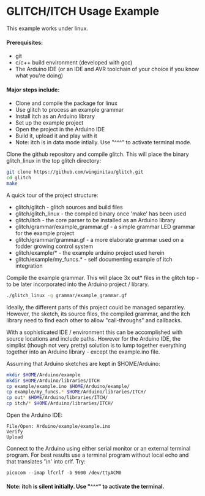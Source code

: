# GLITCH/ITCH Usage Example

This example works under linux.

#### Prerequisites:
 - git
 - c/c++ build environment (developed with gcc)
 - The Arduino IDE (or an IDE and AVR toolchain of your choice if you know what you're doing)

#### Major steps include:
 - Clone and compile the package for linux
 - Use glitch to process an example grammar
 - Install itch as an Arduino library
 - Set up the example project 
 - Open the project in the Arduino IDE
 - Build it, upload it and play with it 
 - Note: itch is in data mode intially. Use "^^^" to activate terminal mode.

Clone the github repository and compile glitch. This will place the binary glitch_linux in the top glitch directory:
```bash
git clone https://github.com/winginitau/glitch.git
cd glitch
make
```
A quick tour of the project structure:
 - glitch/glitch - glitch sources and build files
 - glitch/glitch_linux - the compiled binary once 'make' has been used
 - glitch/itch - the core parser to be installed as an Arduino library
 - glitch/grammar/example_grammar.gf - a simple grammar LED grammar for the example project
 - glitch/grammar/grammar.gf - a more elaborate grammar used on a fodder growing control system
 - glitch/example/* - the example arduino project used herein
 - glitch/example/my_funcs.* - self documenting example of itch integration 
 
Compile the example grammar. This will place 3x out* files in the glitch top - to be later incorporated into the Arduino project / library.
```bash
./glitch_linux -g grammar/example_grammar.gf
```
Ideally, the different parts of this project could be managed separatley. However, the sketch, its source files, the compiled grammar, and the itch library need to find each other to allow "call-throughs" and callbacks. 

With a sophisticated IDE / environment this can be accomplished with source locations and include paths. However for the Arduino IDE, the simplist (though not very pretty) solution is to lump together everything together into an Arduino library - except the example.ino file.

Assuming that Arduino sketches are kept in $HOME/Arduino:
```bash
mkdir $HOME/Arduino/example
mkdir $HOME/Arduino/libraries/ITCH
cp example/example.ino $HOME/Arduino/example/
cp example/my_funcs.* $HOME/Arduino/libraries/ITCH/
cp out* $HOME/Arduino/libraries/ITCH/
cp itch/* $HOME/Arduino/libraries/ITCH/
```
Open the Arduino IDE:
```
File/Open: Arduino/example/example.ino
Verify
Upload
```
Connect to the Arduino using either serial monitor or an external terminal program. 
For best results use a terminal program without local echo and that translates '\n' into crlf.
Try:
```
picocom --imap lfcrlf -b 9600 /dev/ttyACM0
```
#### Note: itch is silent initially. Use "^^^" to activate the terminal.




 




